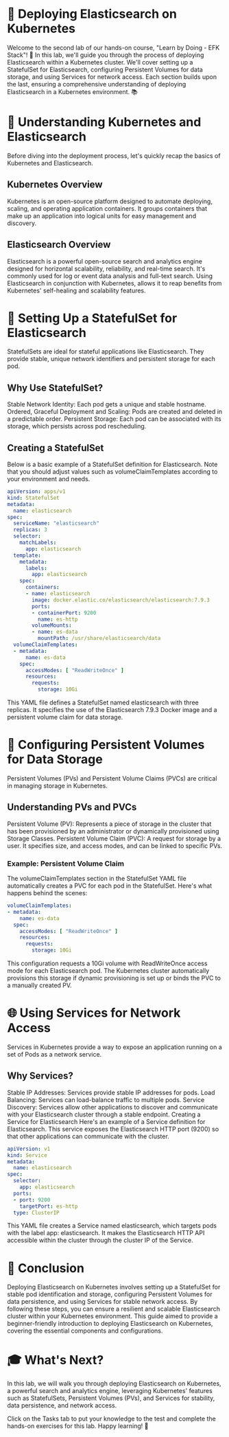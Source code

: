 # 📜 Deploying Elasticsearch on Kubernetes
Welcome to the second lab of our hands-on course, "Learn by Doing - EFK Stack"! 🎉 In this lab, we'll guide you through the process of deploying Elasticsearch within a Kubernetes cluster. We'll cover setting up a StatefulSet for Elasticsearch, configuring Persistent Volumes for data storage, and using Services for network access. Each section builds upon the last, ensuring a comprehensive understanding of deploying Elasticsearch in a Kubernetes environment. 📚

# 🤔 Understanding Kubernetes and Elasticsearch
Before diving into the deployment process, let's quickly recap the basics of Kubernetes and Elasticsearch.

## Kubernetes Overview
Kubernetes is an open-source platform designed to automate deploying, scaling, and operating application containers. It groups containers that make up an application into logical units for easy management and discovery.

## Elasticsearch Overview
Elasticsearch is a powerful open-source search and analytics engine designed for horizontal scalability, reliability, and real-time search. It's commonly used for log or event data analysis and full-text search.
Using Elasticsearch in conjunction with Kubernetes, allows it to reap benefits from Kubernetes' self-healing and scalability features.

# 🏰 Setting Up a StatefulSet for Elasticsearch
StatefulSets are ideal for stateful applications like Elasticsearch. They provide stable, unique network identifiers and persistent storage for each pod.

## Why Use StatefulSet?
Stable Network Identity: Each pod gets a unique and stable hostname.
Ordered, Graceful Deployment and Scaling: Pods are created and deleted in a predictable order.
Persistent Storage: Each pod can be associated with its storage, which persists across pod rescheduling.
## Creating a StatefulSet
Below is a basic example of a StatefulSet definition for Elasticsearch. Note that you should adjust values such as volumeClaimTemplates according to your environment and needs.
``` yaml
apiVersion: apps/v1
kind: StatefulSet
metadata:
  name: elasticsearch
spec:
  serviceName: "elasticsearch"
  replicas: 3
  selector:
    matchLabels:
      app: elasticsearch
  template:
    metadata:
      labels:
        app: elasticsearch
    spec:
      containers:
      - name: elasticsearch
        image: docker.elastic.co/elasticsearch/elasticsearch:7.9.3
        ports:
        - containerPort: 9200
          name: es-http
        volumeMounts:
        - name: es-data
          mountPath: /usr/share/elasticsearch/data
  volumeClaimTemplates:
  - metadata:
      name: es-data
    spec:
      accessModes: [ "ReadWriteOnce" ]
      resources:
        requests:
          storage: 10Gi
```
This YAML file defines a StatefulSet named elasticsearch with three replicas. It specifies the use of the Elasticsearch 7.9.3 Docker image and a persistent volume claim for data storage.

# 💾 Configuring Persistent Volumes for Data Storage
Persistent Volumes (PVs) and Persistent Volume Claims (PVCs) are critical in managing storage in Kubernetes.

## Understanding PVs and PVCs
Persistent Volume (PV): Represents a piece of storage in the cluster that has been provisioned by an administrator or dynamically provisioned using Storage Classes.
Persistent Volume Claim (PVC): A request for storage by a user. It specifies size, and access modes, and can be linked to specific PVs.
### Example: Persistent Volume Claim
The volumeClaimTemplates section in the StatefulSet YAML file automatically creates a PVC for each pod in the StatefulSet. Here's what happens behind the scenes:
``` yaml
volumeClaimTemplates:
- metadata:
    name: es-data
  spec:
    accessModes: [ "ReadWriteOnce" ]
    resources:
      requests:
        storage: 10Gi
```
This configuration requests a 10Gi volume with ReadWriteOnce access mode for each Elasticsearch pod. The Kubernetes cluster automatically provisions this storage if dynamic provisioning is set up or binds the PVC to a manually created PV.

# 🌐 Using Services for Network Access
Services in Kubernetes provide a way to expose an application running on a set of Pods as a network service.

## Why Services?
Stable IP Addresses: Services provide stable IP addresses for pods.
Load Balancing: Services can load-balance traffic to multiple pods.
Service Discovery: Services allow other applications to discover and communicate with your Elasticsearch cluster through a stable endpoint.
Creating a Service for Elasticsearch
Here's an example of a Service definition for Elasticsearch. This service exposes the Elasticsearch HTTP port (9200) so that other applications can communicate with the cluster.

``` yaml
apiVersion: v1
kind: Service
metadata:
  name: elasticsearch
spec:
  selector:
    app: elasticsearch
  ports:
  - port: 9200
    targetPort: es-http
  type: ClusterIP
```
This YAML file creates a Service named elasticsearch, which targets pods with the label app: elasticsearch. It makes the Elasticsearch HTTP API accessible within the cluster through the cluster IP of the Service.

# 🎉 Conclusion
Deploying Elasticsearch on Kubernetes involves setting up a StatefulSet for stable pod identification and storage, configuring Persistent Volumes for data persistence, and using Services for stable network access. By following these steps, you can ensure a resilient and scalable Elasticsearch cluster within your Kubernetes environment. This guide aimed to provide a beginner-friendly introduction to deploying Elasticsearch on Kubernetes, covering the essential components and configurations.

# 🎓 What's Next?
In this lab, we will walk you through deploying Elasticsearch on Kubernetes, a powerful search and analytics engine, leveraging Kubernetes' features such as StatefulSets, Persistent Volumes (PVs), and Services for stability, data persistence, and network access.

Click on the Tasks tab to put your knowledge to the test and complete the hands-on exercises for this lab. Happy learning! 🚀

